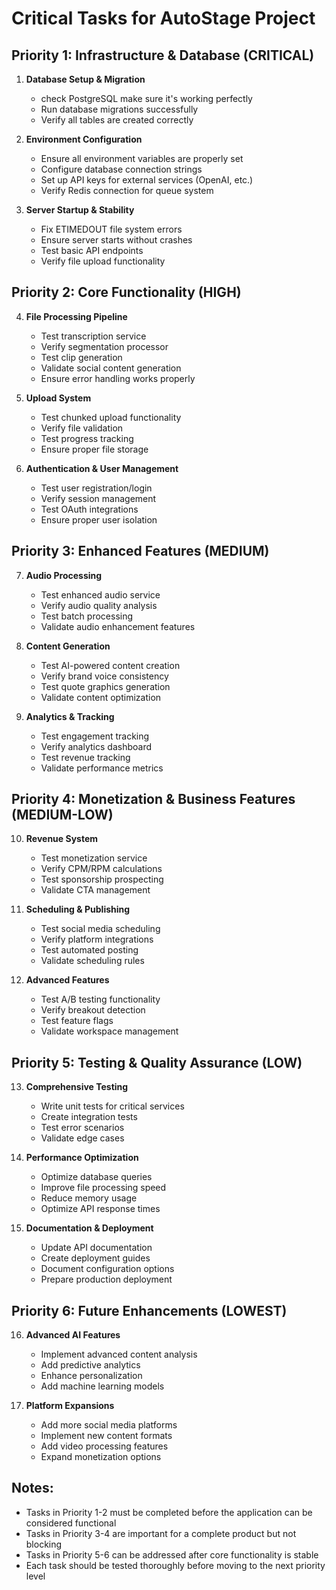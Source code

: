 # Critical Tasks for AutoStage Project

## Priority 1: Infrastructure & Database (CRITICAL)
1. **Database Setup & Migration**
   - check PostgreSQL make sure it's working perfectly 
   - Run database migrations successfully
   - Verify all tables are created correctly

2. **Environment Configuration**
   - Ensure all environment variables are properly set
   - Configure database connection strings
   - Set up API keys for external services (OpenAI, etc.)
   - Verify Redis connection for queue system

3. **Server Startup & Stability**
   - Fix ETIMEDOUT file system errors
   - Ensure server starts without crashes
   - Test basic API endpoints
   - Verify file upload functionality

## Priority 2: Core Functionality (HIGH)
4. **File Processing Pipeline**
   - Test transcription service
   - Verify segmentation processor
   - Test clip generation
   - Validate social content generation
   - Ensure error handling works properly

5. **Upload System**
   - Test chunked upload functionality
   - Verify file validation
   - Test progress tracking
   - Ensure proper file storage

6. **Authentication & User Management**
   - Test user registration/login
   - Verify session management
   - Test OAuth integrations
   - Ensure proper user isolation

## Priority 3: Enhanced Features (MEDIUM)
7. **Audio Processing**
   - Test enhanced audio service
   - Verify audio quality analysis
   - Test batch processing
   - Validate audio enhancement features

8. **Content Generation**
   - Test AI-powered content creation
   - Verify brand voice consistency
   - Test quote graphics generation
   - Validate content optimization

9. **Analytics & Tracking**
   - Test engagement tracking
   - Verify analytics dashboard
   - Test revenue tracking
   - Validate performance metrics

## Priority 4: Monetization & Business Features (MEDIUM-LOW)
10. **Revenue System**
    - Test monetization service
    - Verify CPM/RPM calculations
    - Test sponsorship prospecting
    - Validate CTA management

11. **Scheduling & Publishing**
    - Test social media scheduling
    - Verify platform integrations
    - Test automated posting
    - Validate scheduling rules

12. **Advanced Features**
    - Test A/B testing functionality
    - Verify breakout detection
    - Test feature flags
    - Validate workspace management

## Priority 5: Testing & Quality Assurance (LOW)
13. **Comprehensive Testing**
    - Write unit tests for critical services
    - Create integration tests
    - Test error scenarios
    - Validate edge cases

14. **Performance Optimization**
    - Optimize database queries
    - Improve file processing speed
    - Reduce memory usage
    - Optimize API response times

15. **Documentation & Deployment**
    - Update API documentation
    - Create deployment guides
    - Document configuration options
    - Prepare production deployment

## Priority 6: Future Enhancements (LOWEST)
16. **Advanced AI Features**
    - Implement advanced content analysis
    - Add predictive analytics
    - Enhance personalization
    - Add machine learning models

17. **Platform Expansions**
    - Add more social media platforms
    - Implement new content formats
    - Add video processing features
    - Expand monetization options

## Notes:
- Tasks in Priority 1-2 must be completed before the application can be considered functional
- Tasks in Priority 3-4 are important for a complete product but not blocking
- Tasks in Priority 5-6 can be addressed after core functionality is stable
- Each task should be tested thoroughly before moving to the next priority level 